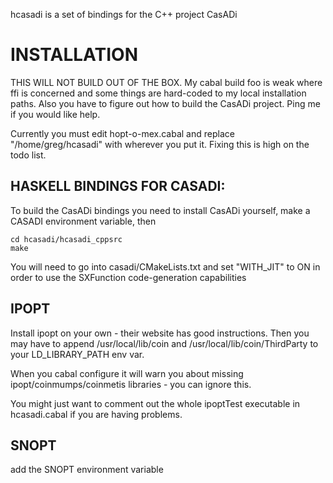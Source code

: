 hcasadi is a set of bindings for the C++ project CasADi

# INSTALLATION

THIS WILL NOT BUILD OUT OF THE BOX. My cabal build foo is weak where ffi is concerned and some things are hard-coded to my local installation paths. Also you have to figure out how to build the CasADi project. Ping me if you would like help.

Currently you must edit hopt-o-mex.cabal and replace "/home/greg/hcasadi" with wherever you put it. Fixing this is high on the todo list.


## HASKELL BINDINGS FOR CASADI:
To build the CasADi bindings you need to install CasADi yourself, make a CASADI environment variable, then

    cd hcasadi/hcasadi_cppsrc
    make

You will need to go into casadi/CMakeLists.txt and set "WITH_JIT" to ON in order to use the SXFunction code-generation capabilities


## IPOPT
Install ipopt on your own - their website has good instructions. Then you may have to append /usr/local/lib/coin and /usr/local/lib/coin/ThirdParty to your LD_LIBRARY_PATH env var.

When you cabal configure it will warn you about missing ipopt/coinmumps/coinmetis libraries - you can ignore this.

You might just want to comment out the whole ipoptTest executable in hcasadi.cabal if you are having problems.


## SNOPT
add the SNOPT environment variable
